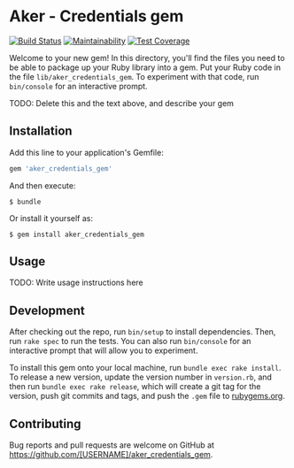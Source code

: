 # Aker - Credentials gem

[![Build Status](https://travis-ci.org/sanger/aker-credentials-gem.svg?branch=master)](https://travis-ci.org/sanger/aker-credentials-gem)
[![Maintainability](https://api.codeclimate.com/v1/badges/7292060c2b89a7e9c1c4/maintainability)](https://codeclimate.com/github/sanger/aker-credentials-gem/maintainability)
[![Test Coverage](https://api.codeclimate.com/v1/badges/7292060c2b89a7e9c1c4/test_coverage)](https://codeclimate.com/github/sanger/aker-credentials-gem/test_coverage)

Welcome to your new gem! In this directory, you'll find the files you need to be able to package up your Ruby library into a gem. Put your Ruby code in the file `lib/aker_credentials_gem`. To experiment with that code, run `bin/console` for an interactive prompt.

TODO: Delete this and the text above, and describe your gem

## Installation

Add this line to your application's Gemfile:

```ruby
gem 'aker_credentials_gem'
```

And then execute:

    $ bundle

Or install it yourself as:

    $ gem install aker_credentials_gem

## Usage

TODO: Write usage instructions here

## Development

After checking out the repo, run `bin/setup` to install dependencies. Then, run `rake spec` to run the tests. You can also run `bin/console` for an interactive prompt that will allow you to experiment.

To install this gem onto your local machine, run `bundle exec rake install`. To release a new version, update the version number in `version.rb`, and then run `bundle exec rake release`, which will create a git tag for the version, push git commits and tags, and push the `.gem` file to [rubygems.org](https://rubygems.org).

## Contributing

Bug reports and pull requests are welcome on GitHub at https://github.com/[USERNAME]/aker_credentials_gem.

